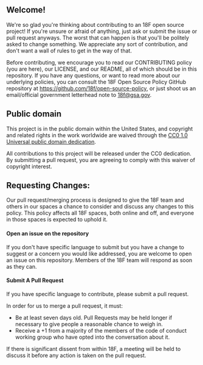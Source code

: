 ## Welcome!

We're so glad you're thinking about contributing to an 18F open source project! If you're unsure or afraid of anything, just ask or submit the issue or pull request anyways. The worst that can happen is that you'll be politely asked to change something. We appreciate any sort of contribution, and don't want a wall of rules to get in the way of that.

Before contributing, we encourage you to read our CONTRIBUTING policy (you are here), our LICENSE, and our README, all of which should be in this repository. If you have any questions, or want to read more about our underlying policies, you can consult the 18F Open Source Policy GitHub repository at https://github.com/18f/open-source-policy, or just shoot us an email/official government letterhead note to [18f@gsa.gov](mailto:18f@gsa.gov).

## Public domain

This project is in the public domain within the United States, and
copyright and related rights in the work worldwide are waived through
the [CC0 1.0 Universal public domain dedication](https://creativecommons.org/publicdomain/zero/1.0/).

All contributions to this project will be released under the CC0
dedication. By submitting a pull request, you are agreeing to comply
with this waiver of copyright interest.

## Requesting Changes:

Our pull request/merging process is designed to give the 18F team and others in our spaces a chance to consider and discuss any changes to this policy. This policy affects all 18F spaces, both online and off, and everyone in those spaces is expected to uphold it.

#### Open an issue on the repository

If you don't have specific language to submit but you have a change to suggest or a concern you would like addressed, you are welcome to open an issue on this repository. Members of the 18F team will respond as soon as they can.

#### Submit A Pull Request

If you have specific language to contribute, please submit a pull request.

In order for us to merge a pull request, it must:

- Be at least seven days old. Pull Requests may be held longer if necessary to give people a reasonable chance to weigh in.
- Receive a +1 from a majority of the members of the code of conduct working group who have opted into the conversation about it.

If there is significant dissent from within 18F, a meeting will be held to discuss it before any action is taken on the pull request.